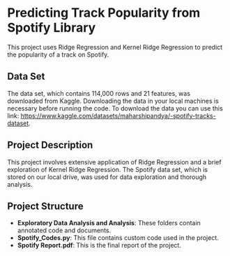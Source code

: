 # Predicting Track Popularity from Spotify Library

This project uses Ridge Regression and Kernel Ridge Regression to predict the popularity of a track on Spotify.

## Data Set

The data set, which contains 114,000 rows and 21 features, was downloaded from Kaggle. 
Downloading the data in your local machines is necessary before running the code. 
To download the data you can use this link: https://www.kaggle.com/datasets/maharshipandya/-spotify-tracks-dataset. 

## Project Description

This project involves extensive application of Ridge Regression and a brief exploration of Kernel Ridge Regression. The Spotify data set, which is stored on our local drive, was used for data exploration and thorough analysis.

## Project Structure

- **Exploratory Data Analysis and Analysis**: These folders contain annotated code and documents.
- **Spotify_Codes.py**: This file contains custom code used in the project.
- **Spotify Report.pdf**: This is the final report of the project.
